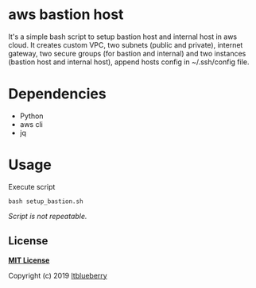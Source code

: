 # aws bastion host

It's a simple bash script to setup bastion host and internal host in aws cloud. It creates custom VPC, two subnets (public and private), internet gateway, two secure groups (for bastion and internal) and two instances (bastion host and internal host), append hosts config in ~/.ssh/config file. 

# Dependencies
* Python
* aws cli
* jq
 
# Usage
Execute script
```
bash setup_bastion.sh
```

*Script is not repeatable.*

## License

**[MIT License](LICENSE)**

Copyright (c) 2019 [ltblueberry](https://github.com/ltblueberry)